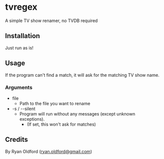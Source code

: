 # tvregex
A simple TV show renamer, no TVDB required

## Installation

Just run as is!

## Usage

<script>
    python3 tvregex.py [-s / --silent] [file]
</script>

If the program can't find a match, it will ask for the matching TV show name.

### Arguments
- file
    - Path to the file you want to rename
- -s / --silent
    - Program will run without any messages (except unknown exceptions).
        - (If set, this won't ask for matches)

## Credits

By Ryan Oldford (ryan.oldford@gmail.com)